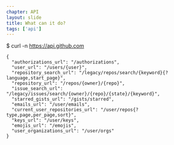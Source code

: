 ```yaml
---
chapter: API
layout: slide
title: What can it do?
tags: ['api']
---
```


  $ curl -n https://api.github.com
    
    {
      "authorizations_url": "/authorizations",
      "user_url": "/users/{user}",
      "repository_search_url": "/legacy/repos/search/{keyword}{?language,start_page}",
      "repository_url": "/repos/{owner}/{repo}",
      "issue_search_url": "/legacy/issues/search/{owner}/{repo}/{state}/{keyword}",
      "starred_gists_url": "/gists/starred",
      "emails_url": "/user/emails",
      "current_user_repositories_url": "/user/repos{?type,page,per_page,sort}",
      "keys_url": "/user/keys",
      "emojis_url": "/emojis",
      "user_organizations_url": "/user/orgs"
    }
